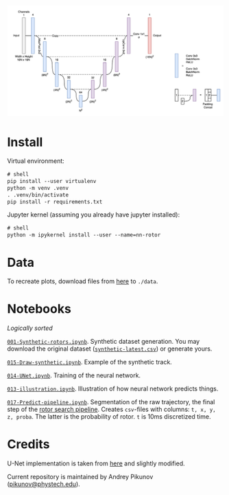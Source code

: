![U-Net](images/U-Net.png)

# Install

Virtual environment:
```shell
# shell
pip install --user virtualenv
python -m venv .venv
. .venv/bin/activate
pip install -r requirements.txt
```

Jupyter kernel (assuming you already have jupyter installed):
```shell
# shell
python -m ipykernel install --user --name=nn-rotor
```

# Data

To recreate plots, download files from [here](https://drive.google.com/drive/folders/1VXw3qgYSQRavZpY1ewHgb3oxRYJaCQdX?usp=sharing) to `./data`.

# Notebooks
*Logically sorted*

[`001-Synthetic-rotors.ipynb`](https://github.com/humanphysiologylab/nn-rotor/blob/master/notebooks/001-Synthetic-rotors.ipynb).
Synthetic dataset generation. You may download the original dataset ([`synthetic-latest.csv`](https://drive.google.com/file/d/1A1YR4p_DB3ssWP8fE33VfHCVQ-54Nh5j/view?usp=sharing))  or generate yours.

[`015-Draw-synthetic.ipynb`](https://github.com/humanphysiologylab/nn-rotor/blob/master/notebooks/015-Draw-synthetic.ipynb).
Example of the synthetic track.

[`014-UNet.ipynb`](https://github.com/humanphysiologylab/nn-rotor/blob/master/notebooks/014-UNet.ipynb).
Training of the neural network.

[`013-illustration.ipynb`](https://github.com/humanphysiologylab/nn-rotor/blob/master/notebooks/013-illustration.ipynb).
Illustration of how neural network predicts things.

[`017-Predict-pipeline.ipynb`](https://github.com/humanphysiologylab/nn-rotor/blob/master/notebooks/017-Predict-pipeline.ipynb).
Segmentation of the raw trajectory, the final step of the [rotor search pipeline](https://github.com/humanphysiologylab/heart-meshes#readme). 
Creates `csv`-files with columns: `t, x, y, z, proba`.
The latter is the probability of rotor.
`t` is 10ms discretized time.

# Credits

U-Net implementation is taken from [here](https://github.com/milesial/Pytorch-UNet/tree/master/unet) and slightly modified.

Current repository is maintained by Andrey Pikunov (pikunov@phystech.edu).
